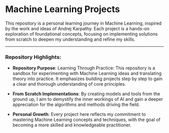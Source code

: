 # Machine Learning Projects

This repository is a personal learning journey in Machine Learning, inspired by the work and ideas of Andrej Karpathy. Each project is a hands-on exploration of foundational concepts, focusing on implementing solutions from scratch to deepen my understanding and refine my skills.

---

### Repository Highlights:

- **Repository Purpose**: Learning Through Practice: This repository is a sandbox for experimenting with Machine Learning ideas and translating theory into practice. It emphasizes building projects step by step to gain a clear and thorough understanding of core principles.
  
- **From Scratch Implementations**: By creating models and tools from the ground up, I aim to demystify the inner workings of AI and gain a deeper appreciation for the algorithms and methods driving the field.

- **Personal Growth**: Every project here reflects my commitment to mastering Machine Learning concepts and techniques, with the goal of becoming a more skilled and knowledgeable practitioner.
